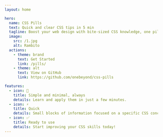 ```yaml
---
layout: home

hero:
  name: CSS Pills
  text: Quick and clear CSS tips in 5 min
  tagline: Boost your web design with bite-sized CSS knowledge, one pill at a time
  image:
    src: /1.jpg
    alt: Rambito
  actions:
    - theme: brand
      text: Get Started
      link: /pills/
    - theme: alt
      text: View on GitHub
      link: https://github.com/onebeyond/css-pills

features:
  - icon: 💊
    title: Simple and minimal, always
    details: Learn and apply them in just a few minutes.
  - icon: ⚡️
    title: Quick
    details: Small blocks of information focused on a specific CSS concept.
  - icon: ✅
    title: Ready to use
    details: Start improving your CSS skills today!
---
```

